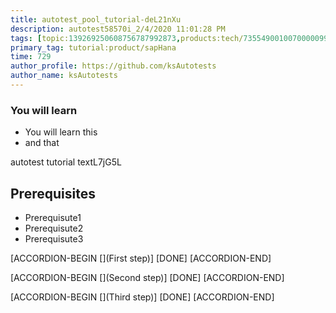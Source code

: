 ```yaml
---
title: autotest_pool_tutorial-deL21nXu
description: autotest58570i_2/4/2020 11:01:28 PM
tags: [topic:139269250608756787992873,products:tech/73554900100700000996,tutorial:experience/advanced]
primary_tag: tutorial:product/sapHana
time: 729
author_profile: https://github.com/ksAutotests
author_name: ksAutotests
---
```

### You will learn
- You will learn this
- and that

autotest tutorial textL7jG5L

## Prerequisites
- Prerequisute1
- Prerequisute2
- Prerequisute3

[ACCORDION-BEGIN [](First step)]
[DONE]
[ACCORDION-END]

[ACCORDION-BEGIN [](Second step)]
[DONE]
[ACCORDION-END]

[ACCORDION-BEGIN [](Third step)]
[DONE]
[ACCORDION-END]

